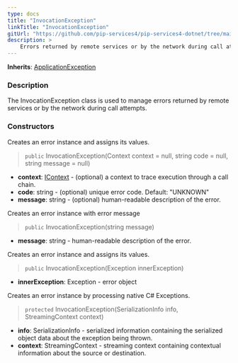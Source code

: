 ```yaml
---
type: docs
title: "InvocationException"
linkTitle: "InvocationException"
gitUrl: "https://github.com/pip-services4/pip-services4-dotnet/tree/main/pip-services4-commons-dotnet"
description: >
    Errors returned by remote services or by the network during call attempts.
---
```


**Inherits**: [ApplicationException](../application_exception)

### Description

The InvocationException class is used to manage errors returned by remote services or by the network during call attempts.

### Constructors
Creates an error instance and assigns its values.

> `public` InvocationException(Context context = null, string code = null, string message = null)

- **context**: [IContext](../../../components/context/icontext) - (optional) a context to trace execution through a call chain.
- **code**: string - (optional) unique error code. Default: "UNKNOWN"
- **message**: string - (optional) human-readable description of the error.


Creates an error instance with error message

> `public` InvocationException(string message)

- **message**: string - human-readable description of the error.


Creates an error instance and assigns its values.

> `public` InvocationException(Exception innerException)

- **innerException**: Exception - error object


Creates an error instance by processing native C# Exceptions.

> `protected` InvocationException(SerializationInfo info, StreamingContext context)

- **info**: SerializationInfo - serialized information containing the serialized object data about the exception being thrown.
- **context**: StreamingContext - streaming context containing contextual information about the source or destination.

